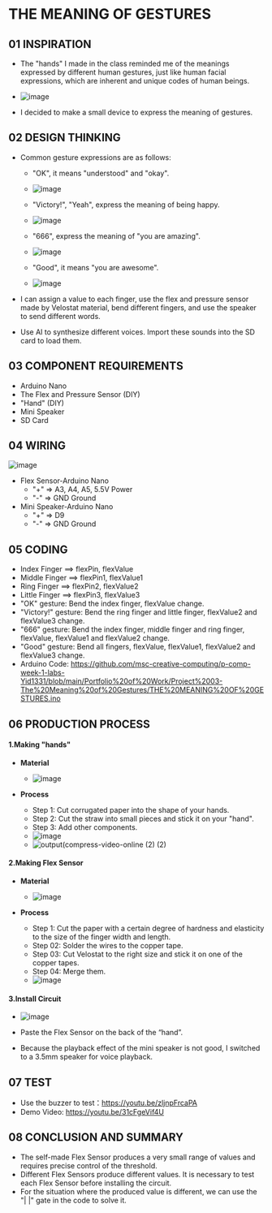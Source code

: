 # THE MEANING OF GESTURES

## 01 INSPIRATION
+ The "hands" I made in the class reminded me of the meanings expressed by different human gestures, just like human facial expressions, which are inherent and unique codes of human beings.

+ ![image](https://user-images.githubusercontent.com/81423727/143980039-0cea1d48-36a2-41ca-80c0-6eda1ed0d787.png)

+ I decided to make a small device to express the meaning of gestures.

## 02 DESIGN THINKING
+ Common gesture expressions are as follows:

  - "OK", it means "understood" and "okay". 
  - ![image](https://user-images.githubusercontent.com/81423727/143980158-78a7790a-1069-45ad-bc37-7cbede04f4c0.png)
   
  - "Victory!", "Yeah", express the meaning of being happy.
  - ![image](https://user-images.githubusercontent.com/81423727/143980224-a250cc7c-0c0b-4bb5-9299-600800871aaf.png)
  
  - "666", express the meaning of "you are amazing".
  - ![image](https://user-images.githubusercontent.com/81423727/143980292-b131bcc2-85d6-4350-8a4b-fbe4cabd761d.png)

  - "Good", it means "you are awesome".
  - ![image](https://user-images.githubusercontent.com/81423727/143980346-c84df27e-85d7-43e0-8c48-a579dfe9a585.png)

+ I can assign a value to each finger, use the flex and pressure sensor made by Velostat material, bend different fingers, and use the speaker to send different words.
+ Use AI to synthesize different voices. Import these sounds into the SD card to load them.

## 03 COMPONENT REQUIREMENTS
+ Arduino Nano
+ The Flex and Pressure Sensor (DIY)
+ "Hand" (DIY)
+ Mini Speaker
+ SD Card

## 04 WIRING
![image](https://user-images.githubusercontent.com/81423727/143980512-5ff4fb3c-97c9-419b-ad78-638dcb2648ef.png)
+ Flex Sensor-Arduino Nano
  - "+" => A3, A4, A5, 5.5V Power
  - "-" => GND Ground
+ Mini Speaker-Arduino Nano
  - "+" => D9
  - "-" => GND Ground
 
 ## 05 CODING
+ Index Finger ==> flexPin, flexValue
+ Middle Finger ==> flexPin1, flexValue1
+ Ring Finger ==> flexPin2, flexValue2
+ Little Finger ==> flexPin3, flexValue3
+ "OK" gesture: Bend the index finger, flexValue change.
+ "Victory!" gesture: Bend the ring finger and little finger, flexValue2 and flexValue3 change.
+ "666" gesture: Bend the index finger, middle finger and ring finger, flexValue, flexValue1 and flexValue2 change.
+ "Good" gesture: Bend all fingers, flexValue, flexValue1, flexValue2 and flexValue3 change.
+ Arduino Code: https://github.com/msc-creative-computing/p-comp-week-1-labs-Yid1331/blob/main/Portfolio%20of%20Work/Project%2003-The%20Meaning%20of%20Gestures/THE%20MEANING%20OF%20GESTURES.ino

## 06 PRODUCTION PROCESS
#### 1.Making "hands"
+ **Material**
  - ![image](https://user-images.githubusercontent.com/81423727/143980930-4b2f5289-9b60-4803-9411-632502a2b6f5.png)

+ **Process**
  - Step 1: Cut corrugated paper into the shape of your hands.
  - Step 2: Cut the straw into small pieces and stick it on your "hand".
  - Step 3: Add other components.
  - ![image](https://user-images.githubusercontent.com/81423727/143981917-bd7a75a9-8bbb-4752-b46d-e7596ae075c6.png)
  - ![output(compress-video-online (2) (2)](https://user-images.githubusercontent.com/81423727/141953856-f4d1ec82-4cf0-4132-bb1b-4f23ee334804.gif)

#### 2.Making Flex Sensor
+ **Material**
  - ![image](https://user-images.githubusercontent.com/81423727/143981954-4572dbd1-9266-421d-81de-6b358f808438.png)

+ **Process**
  - Step 1: Cut the paper with a certain degree of hardness and elasticity to the size of the finger width and length.
  - Step 02: Solder the wires to the copper tape.
  - Step 03: Cut Velostat to the right size and stick it on one of the copper tapes.
  - Step 04: Merge them.
  - ![image](https://user-images.githubusercontent.com/81423727/143981971-1d232379-c334-463b-b71c-a38bcf9042b2.png)

#### 3.Install Circuit
+ ![image](https://user-images.githubusercontent.com/81423727/143981994-d69829ac-3c51-4471-b80b-545d20e7b959.png)

+ Paste the Flex Sensor on the back of the “hand”.
+ Because the playback effect of the mini speaker is not good, I switched to a 3.5mm speaker for voice playback.

## 07 TEST
+ Use the buzzer to test：https://youtu.be/zljnpFrcaPA
+ Demo Video: https://youtu.be/31cFgeVif4U

## 08 CONCLUSION AND SUMMARY
+ The self-made Flex Sensor produces a very small range of values and requires precise control of the threshold. 
+ Different Flex Sensors produce different values. It is necessary to test each Flex Sensor before installing the circuit.
+ For the situation where the produced value is different, we can use the "| |" gate in the code to solve it.











